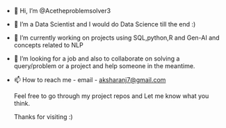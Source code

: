 - 👋 Hi, I’m @Acetheproblemsolver3
- 👀 I’m a Data Scientist and I would do Data Science till the end :)
- 🌱 I’m currently working on projects using SQL,python,R and Gen-AI and concepts related to NLP 
- 💞️ I’m looking for a job and also to collaborate on solving a query/problem or a project and help someone in the meantime.
- 📫 How to reach me - email - aksharanj7@gmail.com
  
    Feel free to go through my project repos and Let me know what you think.

  Thanks for visiting :)

<!---
Acetheproblemsolver3/Acetheproblemsolver3 is a ✨ special ✨ repository because its `README.md` (this file) appears on your GitHub profile.
You can click the Preview link to take a look at your changes.
--->
